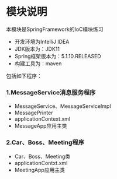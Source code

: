 # 模块说明
本模块是SpringFramework的IoC模块练习
- 开发环境为IntelliJ IDEA
- JDK版本为：JDK11
- Spring框架版本为：5.1.10.RELEASED
- 构建工具为：maven

包括如下程序：
### 1.MessageService消息服务程序
- MessageService、MessageServiceImpl
- MessagePrinter
- applicationContext.xml
- MessageApp应用主类

### 2.Car、Boss、Meeting程序
- Car、Boss、Meeting类
- applicationContxt.xml
- MeetingApp应用主类
 
